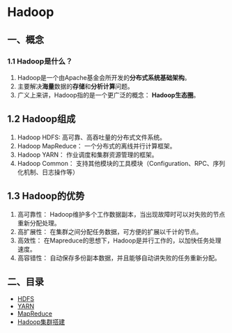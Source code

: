 # Hadoop

## 一、概念

### 1.1 Hadoop是什么？

1. Hadoop是一个由Apache基金会所开发的**分布式系统基础架构**。
2. 主要解决**海量**数据的**存储**和**分析计算**问题。
3. 广义上来讲，Hadoop指的是一个更广泛的概念： **Hadoop生态圈**。

## 1.2 Hadoop组成

1. Hadoop HDFS: 高可靠、高吞吐量的分布式文件系统。
2. Hadoop MapReduce： 一个分布式的离线并行计算框架。
3. Hadoop YARN： 作业调度和集群资源管理的框架。
4. Hadoop Common： 支持其他模块的工具模块（Configuration、RPC、序列化机制、日志操作等）

## 1.3 Hadoop的优势

1. 高可靠性： Hadoop维护多个工作数据副本，当出现故障时可以对失败的节点重新分配处理。
2. 高扩展性： 在集群之间分配任务数据，可方便的扩展以千计的节点。
3. 高效性： 在Mapreduce的思想下，Hadoop是并行工作的，以加快任务处理速度。
4. 高容错性： 自动保存多份副本数据，并且能够自动讲失败的任务重新分配。

## 二、目录

* [HDFS](doc/HDFS.md)
* [YARN](doc/YARN.md)
* [MapReduce](doc/MapReduce.md)
* [Hadoop集群搭建](doc/DEVOPS.md)